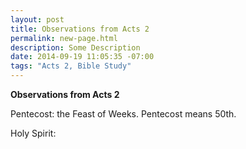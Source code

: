 ```yaml
---
layout: post
title: Observations from Acts 2
permalink: new-page.html
description: Some Description
date: 2014-09-19 11:05:35 -07:00
tags: "Acts 2, Bible Study"
---
```


**Observations from Acts 2**

Pentecost: the Feast of Weeks. Pentecost means 50th.

Holy Spirit: 